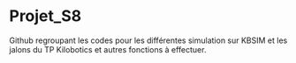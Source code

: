 # Projet_S8
Github regroupant les codes pour les différentes simulation sur KBSIM et les jalons du TP Kilobotics et autres fonctions à effectuer.
